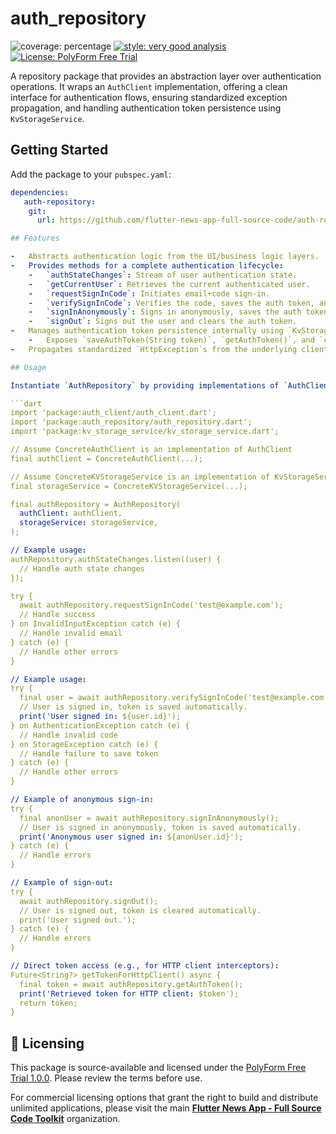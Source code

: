 # auth_repository

![coverage: percentage](https://img.shields.io/badge/coverage-100-green)
[![style: very good analysis](https://img.shields.io/badge/style-very_good_analysis-B22C89.svg)](https://pub.dev/packages/very_good_analysis)
[![License: PolyForm Free Trial](https://img.shields.io/badge/License-PolyForm%20Free%20Trial-blue)](https://polyformproject.org/licenses/free-trial/1.0.0)

A repository package that provides an abstraction layer over authentication operations. It wraps an `AuthClient` implementation, offering a clean interface for authentication flows, ensuring standardized exception propagation, and handling authentication token persistence using `KvStorageService`.

## Getting Started

Add the package to your `pubspec.yaml`:

```yaml
dependencies:
   auth-repository:
    git:
      url: https://github.com/flutter-news-app-full-source-code/auth-repository.git

## Features

-   Abstracts authentication logic from the UI/business logic layers.
-   Provides methods for a complete authentication lifecycle:
    -   `authStateChanges`: Stream of user authentication state.
    -   `getCurrentUser`: Retrieves the current authenticated user.
    -   `requestSignInCode`: Initiates email+code sign-in.
    -   `verifySignInCode`: Verifies the code, saves the auth token, and returns the user.
    -   `signInAnonymously`: Signs in anonymously, saves the auth token, and returns the user.
    -   `signOut`: Signs out the user and clears the auth token.
-   Manages authentication token persistence internally using `KvStorageService`.
    -   Exposes `saveAuthToken(String token)`, `getAuthToken()`, and `clearAuthToken()` for direct token manipulation if needed, but these are typically handled by the main auth flow methods.
-   Propagates standardized `HttpException`s from the underlying client and `StorageException`s from the storage service.

## Usage

Instantiate `AuthRepository` by providing implementations of `AuthClient` and `KvStorageService`:

```dart
import 'package:auth_client/auth_client.dart';
import 'package:auth_repository/auth_repository.dart';
import 'package:kv_storage_service/kv_storage_service.dart';

// Assume ConcreteAuthClient is an implementation of AuthClient
final authClient = ConcreteAuthClient(...);

// Assume ConcreteKVStorageService is an implementation of KvStorageService
final storageService = ConcreteKVStorageService(...);

final authRepository = AuthRepository(
  authClient: authClient,
  storageService: storageService,
);

// Example usage:
authRepository.authStateChanges.listen((user) {
  // Handle auth state changes
});

try {
  await authRepository.requestSignInCode('test@example.com');
  // Handle success
} on InvalidInputException catch (e) {
  // Handle invalid email
} catch (e) {
  // Handle other errors
}

// Example usage:
try {
  final user = await authRepository.verifySignInCode('test@example.com', '123456');
  // User is signed in, token is saved automatically.
  print('User signed in: ${user.id}');
} on AuthenticationException catch (e) {
  // Handle invalid code
} on StorageException catch (e) {
  // Handle failure to save token
} catch (e) {
  // Handle other errors
}

// Example of anonymous sign-in:
try {
  final anonUser = await authRepository.signInAnonymously();
  // User is signed in anonymously, token is saved automatically.
  print('Anonymous user signed in: ${anonUser.id}');
} catch (e) {
  // Handle errors
}

// Example of sign-out:
try {
  await authRepository.signOut();
  // User is signed out, token is cleared automatically.
  print('User signed out.');
} catch (e) {
  // Handle errors
}

// Direct token access (e.g., for HTTP client interceptors):
Future<String?> getTokenForHttpClient() async {
  final token = await authRepository.getAuthToken();
  print('Retrieved token for HTTP client: $token');
  return token;
}
```

## 🔑 Licensing

This package is source-available and licensed under the [PolyForm Free Trial 1.0.0](LICENSE). Please review the terms before use.

For commercial licensing options that grant the right to build and distribute unlimited applications, please visit the main [**Flutter News App - Full Source Code Toolkit**](https://github.com/flutter-news-app-full-source-code) organization.

